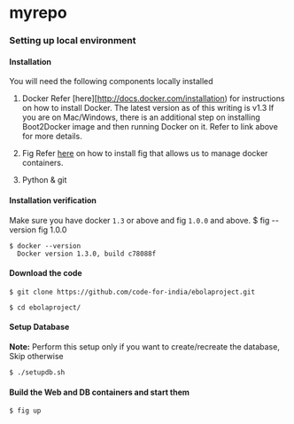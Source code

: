 myrepo
======
### Setting up local environment

#### Installation
You will need the following components locally installed
1. Docker
   Refer [here][http://docs.docker.com/installation) for instructions on how to install Docker.
   The latest version as of this writing is v1.3
   If you are on Mac/Windows, there is an additional step on installing Boot2Docker image and then running Docker on it.
   Refer to link above for more details.
   
2. Fig
   Refer [here](http://www.fig.sh/install.html) on how to install fig that allows us to manage docker containers.
   
3. Python & git 

#### Installation verification
Make sure you have docker `1.3` or above and fig `1.0.0` and above.
    $ fig --version
      fig 1.0.0

    $ docker --version
      Docker version 1.3.0, build c78088f

#### Download the code
    $ git clone https://github.com/code-for-india/ebolaproject.git

    $ cd ebolaproject/

#### Setup Database 
__Note:__ Perform this setup only if you want to create/recreate the database, Skip otherwise

    $ ./setupdb.sh
    
#### Build the Web and DB containers and start them
    $ fig up
    
